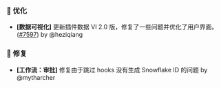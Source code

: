 ### 🚀 优化

- **[数据可视化]** 更新插件数据 VI 2.0 版，修复了一些问题并优化了用户界面。 ([#7597](https://github.com/nocobase/nocobase/pull/7597)) by @heziqiang

### 🐛 修复

- **[工作流：审批]** 修复由于跳过 hooks 没有生成 Snowflake ID 的问题 by @mytharcher

